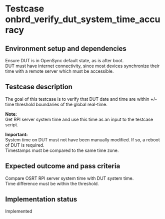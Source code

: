 # Testcase onbrd_verify_dut_system_time_accuracy

## Environment setup and dependencies

Ensure DUT is in OpenSync default state, as is after boot.\
DUT must have internet connectivity, since most devices
synchronize their time with a remote server which must be accessible.

## Testcase description

The goal of this testcase is to verify that DUT date and time are within +/- time threshold boundaries of the global
real-time.

**Note:**\
Get RPI server system time and use this time as an input to the testcase script.

**Important:**\
System time on DUT must not have been manually modified. If so, a reboot of DUT is required.\
Timestamps
must be compared to the same time zone.

## Expected outcome and pass criteria

Compare OSRT RPI server system time with DUT system time.\
Time difference must be within the threshold.

## Implementation status

Implemented
